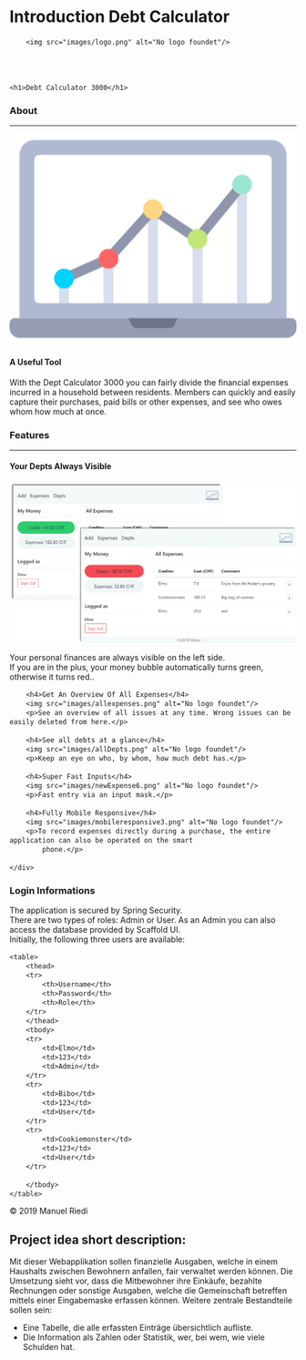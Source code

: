 
# Introduction Debt Calculator


        <img src="images/logo.png" alt="No logo foundet"/>




    <h1>Debt Calculator 3000</h1>


<section id="about">
    <h3>About</h3>
    <hr>
    <img src="images/logo.png" alt="No logo foundet"/>
    <h4>A Useful Tool</h4>
    <p>With the Dept Calculator 3000 you can fairly divide the financial expenses incurred in a household between
        residents. Members can quickly and easily capture their purchases, paid bills or other expenses, and see who
        owes whom how much at once.</p>

</section>


<section id="features">
    <h3>Features</h3>
    <hr>
    <div id="projects">
        <h4>Your Depts Always Visible</h4>
        <img src="images/myMoney.png" alt="No logo foundet"/>
        <p>Your personal finances are always visible on the left side. <br>
            If you are in the plus, your money bubble automatically turns green, otherwise it turns red..</p>

        <h4>Get An Overview Of All Expenses</h4>
        <img src="images/allexpenses.png" alt="No logo foundet"/>
        <p>See an overview of all issues at any time. Wrong issues can be easily deleted from here.</p>

        <h4>See all debts at a glance</h4>
        <img src="images/allDepts.png" alt="No logo foundet"/>
        <p>Keep an eye on who, by whom, how much debt has.</p>

        <h4>Super Fast Inputs</h4>
        <img src="images/newExpense6.png" alt="No logo foundet"/>
        <p>Fast entry via an input mask.</p>

        <h4>Fully Mobile Responsive</h4>
        <img src="images/mobileresponsive3.png" alt="No logo foundet"/>
        <p>To record expenses directly during a purchase, the entire application can also be operated on the smart
            phone.</p>

    </div>
</section>

<section id="login">
    <h3>Login Informations</h3>
    <p>The application is secured by Spring Security. <br> There are two types of roles: Admin or User. As an Admin you
        can also access
        the database provided by Scaffold UI.<br>
        Initially, the following three users are available:
    </p>

    <table>
        <thead>
        <tr>
            <th>Username</th>
            <th>Password</th>
            <th>Role</th>
        </tr>
        </thead>
        <tbody>
        <tr>
            <td>Elmo</td>
            <td>123</td>
            <td>Admin</td>
        </tr>
        <tr>
            <td>Bibo</td>
            <td>123</td>
            <td>User</td>
        </tr>
        <tr>
            <td>Cookiemonster</td>
            <td>123</td>
            <td>User</td>
        </tr>

        </tbody>
    </table>


</section>

<footer>
    <p>
        &copy; 2019 Manuel Riedi
    </p>
</footer>

</body>
















## Project idea short description: 
Mit dieser Webapplikation sollen finanzielle Ausgaben, welche in einem Haushalts zwischen Bewohnern anfallen, fair verwaltet werden können. 
Die Umsetzung sieht vor, dass die Mitbewohner ihre Einkäufe, bezahlte Rechnungen oder sonstige Ausgaben, welche die Gemeinschaft betreffen mittels einer Eingabemaske erfassen können. Weitere zentrale Bestandteile sollen sein: 
- Eine Tabelle, die alle erfassten Einträge übersichtlich aufliste. 
- Die Information als Zahlen oder Statistik, wer, bei wem, wie viele Schulden hat. 






